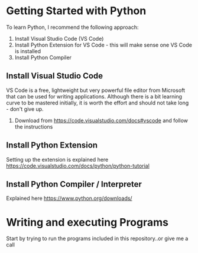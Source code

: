 
# Getting Started with Python

To learn Python, I recommend the following approach:
1. Install Visual Studio Code (VS Code)
2. Install Python Extension for VS Code - this will make sense one VS Code is installed
3. Install Python Compiler

## Install Visual Studio Code

VS Code is a free, lightweight but very powerful file editor from Microsoft that can be used for writing applications. Although there is a bit learning curve to be mastered initially, it is worth the effort and should not take long - don't give up.

1. Download from https://code.visualstudio.com/docs#vscode and follow the instructions

## Install Python Extension

Setting up the extension is explained here https://code.visualstudio.com/docs/python/python-tutorial

## Install Python Compiler / Interpreter

Explained here https://www.python.org/downloads/

# Writing and executing Programs
Start by trying to run the programs included in this repository..or give me a call 